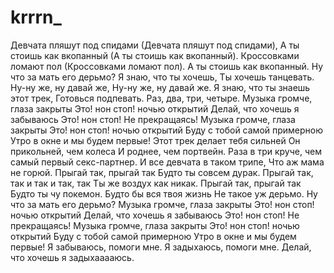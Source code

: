 # krrrn_
Девчата пляшут под спидами
(Девчата пляшут под спидами),
А ты стоишь как вкопанный
(А ты стоишь как вкопанный).
Кроссовками ломают пол
(Кроссовками ломают пол).
А ты стоишь как вкопанный.
Ну что за мать его дерьмо?
Я знаю, что ты хочешь,
Ты хочешь танцевать.
Ну-ну же, ну давай же,
Ну-ну же, ну давай же.
Я знаю, что ты знаешь этот трек,
Готовься подпевать.
Раз, два, три, четыре.
Музыка громче, глаза закрыты
Это! нон стоп! ночью открытий
Делай, что хочешь я забываюсь
Это! нон стоп! Не прекращаясь!
Музыка громче, глаза закрыты
Это! нон стоп! ночью открытий
Буду с тобой самой примерною
Утро в окне и мы будем первые!
Этот трек делает тебя сильней
Он прикольней, чем колеса
И роднее, чем портвейн.
Раза в три круче, чем самый первый секс-партнер.
И все девчата в таком трипе,
Что аж мама не горюй.
Прыгай так, прыгай так
Будто ты совсем дурак.
Прыгай так, так и так и так, так
Ты же воздух как никак.
Прыгай так, прыгай так
Будто ты чу покемон.
Будто бы вся твоя жизнь
Не такое уж дерьмо.
Ну что за мать его дерьмо?
Музыка громче, глаза закрыты
Это! нон стоп! ночью открытий
Делай, что хочешь я забываюсь
Это! нон стоп! Не прекращаясь!
Музыка громче, глаза закрыты
Это! нон стоп! ночью открытий
Буду с тобой самой примерною
Утро в окне и мы будем первые!
Я забываюсь, помоги мне.
Я задыхаюсь, помоги мне.
Делай, что хочешь я задыхааааюсь.

